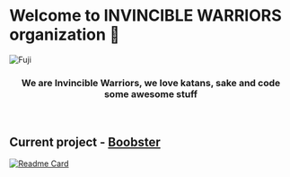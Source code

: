 # Welcome to **INVINCIBLE WARRIORS** organization 👋

![Fuji][banner]

<div align="center">
    <h3>We are Invincible Warriors, we love katans, sake and code some awesome stuff</h3>
</div>
<br>

## Current project - [Boobster][boobster-github]

[![Readme Card](https://github-readme-stats.vercel.app/api/pin/?username=invincible-warriors&repo=boobster&show_owner=true&theme=dark&hide_border=true)][boobster-github]

[banner]: https://images.unsplash.com/photo-1492571350019-22de08371fd3?ixlib=rb-1.2.1&ixid=MnwxMjA3fDB8MHxwaG90by1wYWdlfHx8fGVufDB8fHx8&auto=format&fit=crop&crop=top&w=2400&h=1080
[boobster-github]: https://github.com/invincible-warriors/Boobster